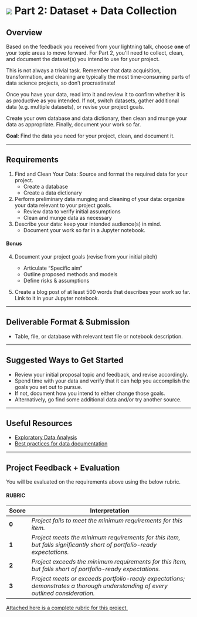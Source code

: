 # ![](https://ga-dash.s3.amazonaws.com/production/assets/logo-9f88ae6c9c3871690e33280fcf557f33.png) Part 2: Dataset + Data Collection

## Overview

Based on the feedback you received from your lightning talk, choose **one** of your topic areas to move forward. For Part 2, you'll need to collect, clean, and document the dataset(s) you intend to use for your project.

This is not always a trivial task. Remember that data acquisition, transformation, and cleaning are typically the most time-consuming parts of data science projects, so don’t procrastinate!

Once you have your data, read into it and review it to confirm whether it is as productive as you intended. If not, switch datasets, gather additional data (e.g. multiple datasets), or revise your project goals. 

Create your own database and data dictionary, then clean and munge your data as appropriate. Finally, document your work so far.

**Goal**: Find the data you need for your project, clean, and document it.

---

## Requirements

1. Find and Clean Your Data: Source and format the required data for your project. 
   - Create a database
   - Create a data dictionary
2. Perform preliminary data munging and cleaning of your data: organize your data relevant to your project goals. 
   - Review data to verify initial assumptions
   - Clean and munge data as necessary
3. Describe your data: keep your intended audience(s) in mind.
   - Document your work so far in a Jupyter notebook. 

#### Bonus

4. Document your project goals (revise from your initial pitch)
   - Articulate “Specific aim”
   - Outline proposed methods and models
   - Define risks & assumptions

5. Create a blog post of at least 500 words that describes your work so far. Link to it in your Jupyter notebook.

---

## Deliverable Format & Submission

- Table, file, or database with relevant text file or notebook description.

---

## Suggested Ways to Get Started

- Review your initial proposal topic and feedback, and revise accordingly. 
- Spend time with your data and verify that it can help you accomplish the goals you set out to pursue. 
- If not, document how you intend to either change those goals. 
- Alternatively, go find some additional data and/or try another source.

---

## Useful Resources

- [Exploratory Data Analysis](http://insightdatascience.com/blog/eda-and-graphics-eli-bressert.html)
- [Best practices for data documentation](https://www.dataone.org/all-best-practices)

---

## Project Feedback + Evaluation

You will be evaluated on the requirements above using the below rubric.

#### RUBRIC
| Score | Interpretation |
| --- | --- |
| **0** | *Project fails to meet the minimum requirements for this item.* |
| **1** | *Project meets the minimum requirements for this item, but falls significantly short of portfolio-ready expectations.* |
| **2** | *Project exceeds the minimum requirements for this item, but falls short of portfolio-ready expectations.* |
| **3** | *Project meets or exceeds portfolio-ready expectations; demonstrates a thorough understanding of every outlined consideration.* |

[Attached here is a complete rubric for this project.](./capstone-part-02-rubric.md)
